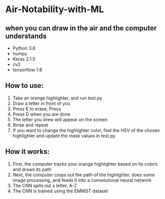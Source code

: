 # Air-Notability-with-ML

## when you can draw in the air and the computer understands ##

* Python 3.6
* numpy
* Keras 2.1.5
* cv2
* tensorflow 1.8

## How to use: ##

1. Take an orange highlighter, and run test.py
2. Draw a letter in front of you
3. Press E to erase, Press
4. Press D when you are done
5. The letter you drew will appear on the screen
6. Rinse and repeat
7. If you want to change the highlighter color, find the HSV of the chosen highlighter and update the mask values in test.py

## How it works: ##
1. First, the computer tracks your orange highlighter based on its colors and draws its path
2. Next, the computer crops out the path of the highlighter, does some image processing, and
feeds it into a convolutional neural network
3. The CNN spits out a letter, A-Z
4. The CNN is trained using the EMNIST dataset
